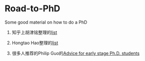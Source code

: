 # Road-to-PhD
Some good material on how to do a PhD

1. 知乎上胡津铭整理的[list](https://www.zhihu.com/question/32210068/answer/2786600114)

2. Hongtao Hao整理的[list](https://hongtaoh.com/en/2021/09/18/phd-advice-collection/)

3. 很多人推荐的Philip Guo的[Advice for early stage Ph.D. students](https://www.jianshu.com/p/e24e5624b150)
<!--stackedit_data:
eyJoaXN0b3J5IjpbMTQ3NjE1MzcyLDE4NjQxMzAwMzksMTk1ND
kwMTM5MSwxNDM4Njc2NTMxXX0=
-->